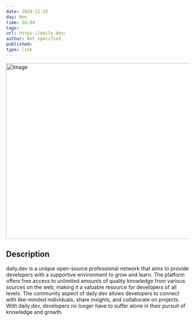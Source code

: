 ```yaml
---
date: 2024-11-25
day: Mon
time: 16:04
tags:
url: https://daily.dev/
author: Not specified
published: 
type: link
---
```


<img src="https://media.daily.dev/image/upload/s--VAY5ToZt--/f_auto/v1724209435/public/daily.dev%20-%20open%20graph" width="854" height="480" alt="Image" />

## Description
daily.dev is a unique open-source professional network that aims to provide developers with a supportive environment to grow and learn. The platform offers free access to unlimited amounts of quality knowledge from various sources on the web, making it a valuable resource for developers of all levels. The community aspect of daily.dev allows developers to connect with like-minded individuals, share insights, and collaborate on projects. With daily.dev, developers no longer have to suffer alone in their pursuit of knowledge and growth.